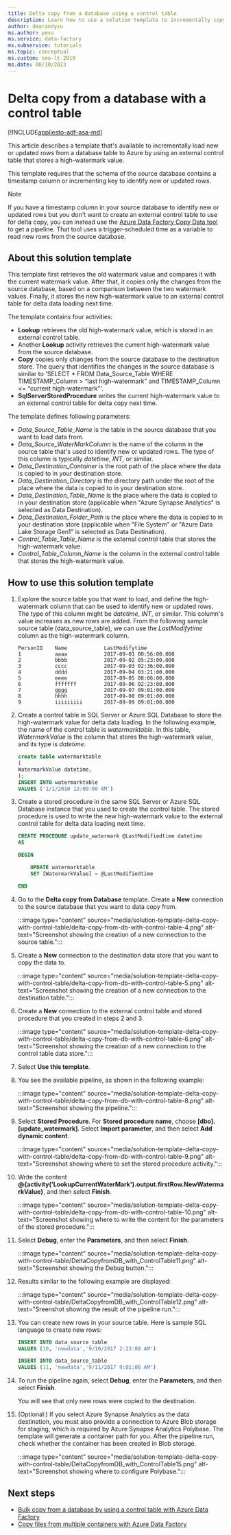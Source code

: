 ```yaml
---
title: Delta copy from a database using a control table
description: Learn how to use a solution template to incrementally copy new or updated rows only from a database with Azure Data Factory.
author: dearandyxu
ms.author: yexu
ms.service: data-factory
ms.subservice: tutorials
ms.topic: conceptual
ms.custom: seo-lt-2019
ms.date: 08/10/2023
---
```


# Delta copy from a database with a control table

[!INCLUDE[appliesto-adf-asa-md](includes/appliesto-adf-asa-md.md)]

This article describes a template that's available to incrementally load new or updated rows from a database table to Azure by using an external control table that stores a high-watermark value.

This template requires that the schema of the source database contains a timestamp column or incrementing key to identify new or updated rows.

>[!NOTE]
> If you have a timestamp column in your source database to identify new or updated rows but you don't want to create an external control table to use for delta copy, you can instead use the [Azure Data Factory Copy Data tool](copy-data-tool.md) to get a pipeline. That tool uses a trigger-scheduled time as a variable to read new rows from the source database.

## About this solution template

This template first retrieves the old watermark value and compares it with the current watermark value. After that, it copies only the changes from the source database, based on a comparison between the two watermark values. Finally, it stores the new high-watermark value to an external control table for delta data loading next time.

The template contains four activities:
- **Lookup** retrieves the old high-watermark value, which is stored in an external control table.
- Another **Lookup** activity retrieves the current high-watermark value from the source database.
- **Copy** copies only changes from the source database to the destination store. The query that identifies the changes in the source database is similar to 'SELECT * FROM Data_Source_Table WHERE TIMESTAMP_Column > “last high-watermark” and TIMESTAMP_Column <= “current high-watermark”'.
- **SqlServerStoredProcedure** writes the current high-watermark value to an external control table for delta copy next time.

The template defines following parameters:
- *Data_Source_Table_Name* is the table in the source database that you want to load data from.
- *Data_Source_WaterMarkColumn* is the name of the column in the source table that's used to identify new or updated rows. The type of this column is typically *datetime*, *INT*, or similar.
- *Data_Destination_Container* is the root path of the place where the data is copied to in your destination store.
- *Data_Destination_Directory* is the directory path under the root of the place where the data is copied to in your destination store.
- *Data_Destination_Table_Name* is the place where the data is copied to in your destination store (applicable when "Azure Synapse Analytics" is selected as Data Destination).
- *Data_Destination_Folder_Path* is the place where the data is copied to in your destination store (applicable when "File System" or "Azure Data Lake Storage Gen1" is selected as Data Destination).
- *Control_Table_Table_Name* is the external control table that stores the high-watermark value.
- *Control_Table_Column_Name* is the column in the external control table that stores the high-watermark value.

## How to use this solution template

1. Explore the source table you that want to load, and define the high-watermark column that can be used to identify new or updated rows. The type of this column might be *datetime*, *INT*, or similar. This column's value increases as new rows are added. From the following sample source table (data_source_table), we can use the *LastModifytime* column as the high-watermark column.

    ```output
    PersonID	Name            LastModifytime
    1           aaaa            2017-09-01 00:56:00.000
    2           bbbb            2017-09-02 05:23:00.000
    3           cccc            2017-09-03 02:36:00.000
    4           dddd            2017-09-04 03:21:00.000
    5           eeee            2017-09-05 08:06:00.000
    6           fffffff         2017-09-06 02:23:00.000
    7           gggg            2017-09-07 09:01:00.000
    8           hhhh            2017-09-08 09:01:00.000
    9           iiiiiiiii       2017-09-09 09:01:00.000
    ```

2. Create a control table in SQL Server or Azure SQL Database to store the high-watermark value for delta data loading. In the following example, the name of the control table is *watermarktable*. In this table, *WatermarkValue* is the column that stores the high-watermark value, and its type is *datetime*.

    ```sql
    create table watermarktable
    (
    WatermarkValue datetime,
    );
    INSERT INTO watermarktable
    VALUES ('1/1/2010 12:00:00 AM')
    ```

3. Create a stored procedure in the same SQL Server or Azure SQL Database instance that you used to create the control table. The stored procedure is used to write the new high-watermark value to the external control table for delta data loading next time.

    ```sql
    CREATE PROCEDURE update_watermark @LastModifiedtime datetime
    AS

    BEGIN

        UPDATE watermarktable
        SET [WatermarkValue] = @LastModifiedtime 

    END
    ```

4. Go to the **Delta copy from Database** template. Create a **New** connection to the source database that you want to data copy from.

    :::image type="content" source="media/solution-template-delta-copy-with-control-table/delta-copy-from-db-with-control-table-4.png" alt-text="Screenshot showing the creation of a new connection to the source table.":::

5. Create a **New** connection to the destination data store that you want to copy the data to.

    :::image type="content" source="media/solution-template-delta-copy-with-control-table/delta-copy-from-db-with-control-table-5.png" alt-text="Screenshot showing the creation of a new connection to the destination table.":::

6. Create a **New** connection to the external control table and stored procedure that you created in steps 2 and 3.

    :::image type="content" source="media/solution-template-delta-copy-with-control-table/delta-copy-from-db-with-control-table-6.png" alt-text="Screenshot showing the creation of a new connection to the control table data store.":::

7. Select **Use this template**.
	
8. You see the available pipeline, as shown in the following example:
  
    :::image type="content" source="media/solution-template-delta-copy-with-control-table/delta-copy-from-db-with-control-table-8.png" alt-text="Screenshot showing the pipeline.":::

9. Select **Stored Procedure**. For **Stored procedure name**, choose **[dbo].[update_watermark]**. Select **Import parameter**, and then select **Add dynamic content**.  

    :::image type="content" source="media/solution-template-delta-copy-with-control-table/delta-copy-from-db-with-control-table-9.png" alt-text="Screenshot showing where to set the stored procedure activity.":::	

10. Write the content **\@{activity('LookupCurrentWaterMark').output.firstRow.NewWatermarkValue}**, and then select **Finish**.  

    :::image type="content" source="media/solution-template-delta-copy-with-control-table/delta-copy-from-db-with-control-table-10.png" alt-text="Screenshot showing where to write the content for the parameters of the stored procedure.":::		 
	 
11. Select **Debug**, enter the **Parameters**, and then select **Finish**.

    :::image type="content" source="media/solution-template-delta-copy-with-control-table/DeltaCopyfromDB_with_ControlTable11.png" alt-text="Screenshot showing the Debug button.":::

12. Results similar to the following example are displayed:

    :::image type="content" source="media/solution-template-delta-copy-with-control-table/DeltaCopyfromDB_with_ControlTable12.png" alt-text="Sreenshot showing the result of the pipeline run.":::

13. You can create new rows in your source table. Here is sample SQL language to create new rows:

    ```sql
    INSERT INTO data_source_table
    VALUES (10, 'newdata','9/10/2017 2:23:00 AM')

    INSERT INTO data_source_table
    VALUES (11, 'newdata','9/11/2017 9:01:00 AM')
    ```

14. To run the pipeline again, select **Debug**, enter the **Parameters**, and then select **Finish**.

    You will see that only new rows were copied to the destination.

15. (Optional:) If you select Azure Synapse Analytics as the data destination, you must also provide a connection to Azure Blob storage for staging, which is required by Azure Synapse Analytics Polybase. The template will generate a container path for you. After the pipeline run, check whether the container has been created in Blob storage.
    
    :::image type="content" source="media/solution-template-delta-copy-with-control-table/DeltaCopyfromDB_with_ControlTable15.png" alt-text="Screenshot showing where to configure Polybase.":::
	
## Next steps

- [Bulk copy from a database by using a control table with Azure Data Factory](solution-template-bulk-copy-with-control-table.md)
- [Copy files from multiple containers with Azure Data Factory](solution-template-copy-files-multiple-containers.md)
